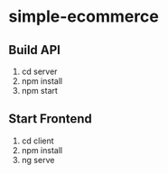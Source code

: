 # simple-ecommerce

## Build API

1. cd server
2. npm install
3. npm start

## Start Frontend

1. cd client
2. npm install
3. ng serve
